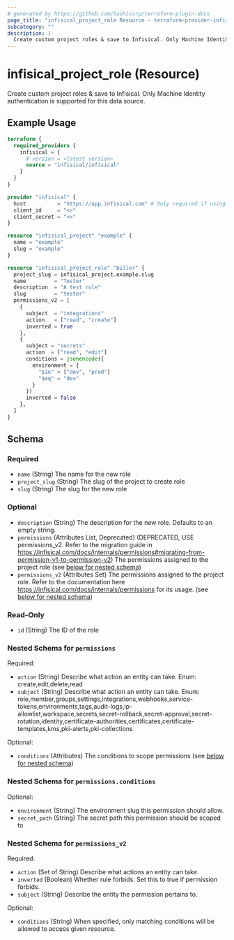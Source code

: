 ```yaml
---
# generated by https://github.com/hashicorp/terraform-plugin-docs
page_title: "infisical_project_role Resource - terraform-provider-infisical"
subcategory: ""
description: |-
  Create custom project roles & save to Infisical. Only Machine Identity authentication is supported for this data source.
---
```


# infisical_project_role (Resource)

Create custom project roles & save to Infisical. Only Machine Identity authentication is supported for this data source.

## Example Usage

```terraform
terraform {
  required_providers {
    infisical = {
      # version = <latest version>
      source = "infisical/infisical"
    }
  }
}

provider "infisical" {
  host          = "https://app.infisical.com" # Only required if using self hosted instance of Infisical, default is https://app.infisical.com
  client_id     = "<>"
  client_secret = "<>"
}

resource "infisical_project" "example" {
  name = "example"
  slug = "example"
}

resource "infisical_project_role" "biller" {
  project_slug = infisical_project.example.slug
  name         = "Tester"
  description  = "A test role"
  slug         = "tester"
  permissions_v2 = [
    {
      subject  = "integrations"
      action   = ["read", "create"]
      inverted = true
    },
    {
      subject = "secrets"
      action  = ["read", "edit"]
      conditions = jsonencode({
        environment = {
          "$in" = ["dev", "prod"]
          "$eq" = "dev"
        }
      })
      inverted = false
    },
  ]
}
```

<!-- schema generated by tfplugindocs -->
## Schema

### Required

- `name` (String) The name for the new role
- `project_slug` (String) The slug of the project to create role
- `slug` (String) The slug for the new role

### Optional

- `description` (String) The description for the new role. Defaults to an empty string.
- `permissions` (Attributes List, Deprecated) (DEPRECATED, USE permissions_v2. Refer to the migration guide in https://infisical.com/docs/internals/permissions#migrating-from-permission-v1-to-permission-v2) The permissions assigned to the project role (see [below for nested schema](#nestedatt--permissions))
- `permissions_v2` (Attributes Set) The permissions assigned to the project role. Refer to the documentation here https://infisical.com/docs/internals/permissions for its usage. (see [below for nested schema](#nestedatt--permissions_v2))

### Read-Only

- `id` (String) The ID of the role

<a id="nestedatt--permissions"></a>
### Nested Schema for `permissions`

Required:

- `action` (String) Describe what action an entity can take. Enum: create,edit,delete,read
- `subject` (String) Describe what action an entity can take. Enum: role,member,groups,settings,integrations,webhooks,service-tokens,environments,tags,audit-logs,ip-allowlist,workspace,secrets,secret-rollback,secret-approval,secret-rotation,identity,certificate-authorities,certificates,certificate-templates,kms,pki-alerts,pki-collections

Optional:

- `conditions` (Attributes) The conditions to scope permissions (see [below for nested schema](#nestedatt--permissions--conditions))

<a id="nestedatt--permissions--conditions"></a>
### Nested Schema for `permissions.conditions`

Optional:

- `environment` (String) The environment slug this permission should allow.
- `secret_path` (String) The secret path this permission should be scoped to



<a id="nestedatt--permissions_v2"></a>
### Nested Schema for `permissions_v2`

Required:

- `action` (Set of String) Describe what actions an entity can take.
- `inverted` (Boolean) Whether rule forbids. Set this to true if permission forbids.
- `subject` (String) Describe the entity the permission pertains to.

Optional:

- `conditions` (String) When specified, only matching conditions will be allowed to access given resource.
